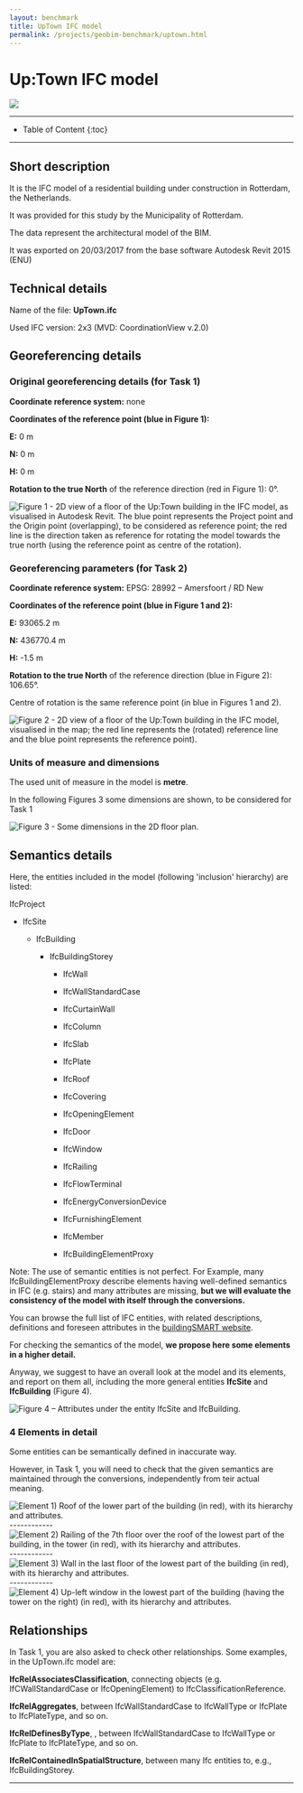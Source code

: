 ```yaml
---
layout: benchmark
title: UpTown IFC model
permalink: /projects/geobim-benchmark/uptown.html
---
```


<h1>Up:Town IFC model</h1>

<div class="row">
  <div class="col-sm-12 col-xs-12"><img class="img-responsive" src="{{ "/projects/geobim-benchmark/img/UpTown-1.gif" }}" style="max-height: 500px"></div>
</div>

- - -

* Table of Content
{:toc}

- - -

## Short description

It is the IFC model of a residential building under construction in Rotterdam, the Netherlands.

It was provided for this study by the Municipality of Rotterdam.

The data represent the architectural model of the BIM.

It was exported on 20/03/2017 from the base software Autodesk Revit 2015 (ENU)

## Technical details

Name of the file: <strong>UpTown.ifc</strong>

Used IFC version: 2x3 (MVD: CoordinationView v.2.0)

## Georeferencing details

### Original georeferencing details (for Task 1)
<strong>Coordinate reference system:</strong> none

<strong>Coordinates of the reference point (blue in Figure 1):</strong>

<strong>E:</strong> 0 m

<strong>N:</strong> 0 m

<strong>H:</strong> 0 m

<strong>Rotation to the true North</strong> of the reference direction (red in Figure 1): 0°.

<div class="row">
	<img class="img-responsive" src="{{ "/projects/geobim-benchmark/img/UpTown-Fig1.gif" }}" title="Figure 1 - 2D view of a floor of the Up:Town building in the IFC model, as visualised in Autodesk Revit. The blue point represents the Project point and the Origin point (overlapping), to be considered as reference point; the red line is the direction taken as reference for rotating the model towards the true north (using the reference point as centre of the rotation)."  style="max-height: 300px">
</div>


### Georeferencing parameters (for Task 2)
<strong>Coordinate reference system:</strong> EPSG: 28992 – Amersfoort / RD New

<strong>Coordinates of the reference point (blue in Figure 1 and 2):</strong>

<strong>E:</strong> 93065.2 m

<strong>N:</strong> 436770.4 m

<strong>H:</strong> -1.5 m

<strong>Rotation to the true North</strong> of the reference direction (blue in Figure 2): 106.65°.

Centre of rotation is the same reference point (in blue in Figures 1 and 2).

<div class="row">
	<img class="img-responsive" src="{{ "/projects/geobim-benchmark/img/UpTown-Fig2.gif" }}" title="Figure 2 - 2D view of a floor of the Up:Town building in the IFC model, visualised in the map; the red line represents the (rotated) reference line and the blue point represents the reference point)."  style="max-height: 300px">
</div>


### Units of measure and dimensions
The used unit of measure in the model is <strong>metre</strong>.

In the following Figures 3 some dimensions are shown, to be considered for Task 1


<div class="row">
	<img class="img-responsive" src="{{ "/projects/geobim-benchmark/img/UpTown-Fig3.gif" }}" title="Figure 3 - Some dimensions in the 2D floor plan." >
</div>


## Semantics details

Here, the entities included in the model (following 'inclusion' hierarchy) are listed:

IfcProject

- IfcSite

  - IfcBuilding

    - IfcBuildingStorey

      - IfcWall

      - IfcWallStandardCase

      - IfcCurtainWall

      - IfcColumn

      - IfcSlab

      - IfcPlate

      - IfcRoof

      - IfcCovering

      - IfcOpeningElement

      - IfcDoor

      - IfcWindow

      - IfcRailing

      - IfcFlowTerminal

      - IfcEnergyConversionDevice

      - IfcFurnishingElement

      - IfcMember

      - IfcBuildingElementProxy

Note: The use of semantic entities is not perfect. For Example, many IfcBuildingElementProxy describe elements having well-defined semantics in IFC (e.g. stairs) and many attributes are missing, <strong>but we will evaluate the consistency of the model with itself through the conversions.</strong>

You can browse the full list of IFC entities, with related descriptions, definitions and foreseen attributes in the [buildingSMART website](http://standards.buildingsmart.org/IFC/RELEASE/IFC2x3/TC1/HTML/).


For checking the semantics of the model, <strong>we propose here some elements in a higher detail.</strong>

Anyway, we suggest to have an overall look at the model and its elements, and report on them all, including the more general entities <strong>IfcSite</strong> and <strong>IfcBuilding</strong> (Figure 4).

<div class="row">
	<img class="img-responsive" src="{{ "/projects/geobim-benchmark/img/UpTown-Fig4.gif" }}" title="Figure 4 – Attributes under the entity IfcSite and IfcBuilding." >
</div>


### 4 Elements in detail

Some entities can be semantically defined in inaccurate way.

However, in Task 1, you will need to check that the given semantics are maintained through the conversions, independently from teir actual meaning.

<div class="row">
	<img class="img-responsive" src="{{ "/projects/geobim-benchmark/img/UpTown-Fig5.gif" }}" title="Element 1)	Roof of the lower part of the building  (in red), with its hierarchy and attributes." >
</div>
------------
<div class="row">
	<img class="img-responsive" src="{{ "/projects/geobim-benchmark/img/UpTown-Fig6.gif" }}" title="Element 2)	Railing of the 7th floor over the roof of the lowest part of the building, in the tower  (in red), with its hierarchy and attributes." >
</div>
------------
<div class="row">
	<img class="img-responsive" src="{{ "/projects/geobim-benchmark/img/UpTown-Fig7.gif" }}" title="Element 3)	Wall in the last floor of the lowest part of the building (in red), with its hierarchy and attributes." >
</div>
------------
<div class="row">
	<img class="img-responsive" src="{{ "/projects/geobim-benchmark/img/UpTown-Fig8.gif" }}" title="Element 4)	Up-left window in the lowest part of the building (having the tower on the right)  (in red), with its hierarchy and attributes." >
</div>


## Relationships

In Task 1, you are also asked to check other relationships.
Some examples, in the UpTown.ifc model are:

<strong>IfcRelAssociatesClassification</strong>, connecting objects (e.g. IfCWallStandardCase or IfcOpeningElement) to IfcClassificationReference.

<strong>IfcRelAggregates</strong>, between IfcWallStandardCase to IfcWallType or IfcPlate to IfcPlateType, and so on.

<strong>IfcRelDefinesByType</strong>, , between IfcWallStandardCase to IfcWallType or IfcPlate to IfcPlateType, and so on.

<strong>IfcRelContainedInSpatialStructure</strong>, between many Ifc entities to, e.g., IfcBuildingStorey.


 - - -
